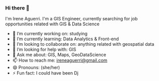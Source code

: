 ### Hi there 👋

I'm Irene Aguerri. I'm a GIS Engineer, currently searching for job opportunities related with GIS & Data Science

- 🔭 I’m currently working on: studying
- 🌱 I’m currently learning: Data Analytics & Front-end
- 👯 I’m looking to collaborate on: anything related with geospatial data
- 🤔 I’m looking for help with: GIS
- 💬 Ask me about: GIS, Maps, GeoDataScience
- 📫 How to reach me: ireneaguerri@gmail.com
- 😄 Pronouns: (she/her)
- ⚡ Fun fact: I could have been Dj 

